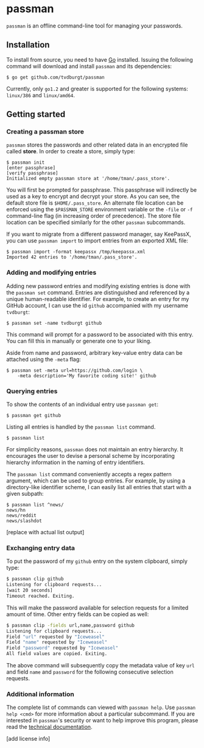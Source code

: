 # passman

`passman` is an offline command-line tool for managing your passwords.

## Installation

To install from source, you need to have [Go](http://golang.org/doc/install) installed.
Issuing the following command will download and install `passman` and its
dependencies:

    $ go get github.com/tvdburgt/passman

Currently, only `go1.2` and greater is supported for the following systems:
`linux/386` and `linux/amd64`.

## Getting started

### Creating a passman store

`passman` stores the passwords and other related data in an encrypted file
called **store**. In order to create a store, simply type:

    $ passman init
    [enter passphrase]
    [verify passphrase]
    Initialized empty passman store at '/home/tman/.pass_store'.

You will first be prompted for passphrase. This passphrase will indirectly be
used as a key to encrypt and decrypt your store. As you can see, the default
store file is `$HOME/.pass_store`. An alternate file location can be enforced
using the `$PASSMAN_STORE` environment variable or the `-file` or `-f`
command-line flag (in increasing order of precedence). The store file location
can be specified similarly for the other `passman` subcommands.

If you want to migrate from a different password manager, say KeePassX, you can
use `passman import` to import entries from an exported XML file:

    $ passman import -format keepassx /tmp/keepassx.xml 
    Imported 42 entries to '/home/tman/.pass_store'.

### Adding and modifying entries

Adding new password entries and modifying existing entries is done with the
`passman set` command. Entries are distinguished and referenced by a unique
human-readable identifier. For example, to create an entry for my GitHub
account, I can use the id `github` accompanied with my username `tvdburgt`:

    $ passman set -name tvdburgt github

This command will prompt for a password to be associated with this entry. You
can fill this in manually or generate one to your liking.

Aside from name and password, arbitrary key-value entry data can be attached
using the `-meta` flag:

    $ passman set -meta url=https://github.com/login \
        -meta description='My favorite coding site!' github

### Querying entries

To show the contents of an individual entry use `passman get`:

    $ passman get github

Listing all entries is handled by the `passman list` command.

    $ passman list

For simplicity reasons, `passman` does not maintain an entry hierarchy. It
encourages the user to devise a personal scheme by incorporating hierarchy
information in the naming of entry identifiers.

The `passman list` command conveniently accepts a regex pattern argument, which
can be used to group entries. For example, by using a directory-like identifier
scheme, I can easily list all entries that start with a given subpath:

    $ passman list ^news/
    news/hn
    news/reddit
    news/slashdot

[replace with actual list output]

### Exchanging entry data

To put the password of my `github` entry on the system clipboard, simply type:

````bash
$ passman clip github
Listening for clipboard requests...            
[wait 20 seconds]
Timeout reached. Exiting.
````

This will make the password available for selection requests for a limited
amount of time. Other entry fields can be copied as well:

````bash
$ passman clip -fields url,name,password github
Listening for clipboard requests...            
Field "url" requested by "Iceweasel"
Field "name" requested by "Iceweasel"
Field "password" requested by "Iceweasel"
All field values are copied. Exiting.
````

The above command will subsequently copy the metadata value of key `url` and
field `name` and `password` for the following consecutive selection requests.

### Additional information

The complete list of commands can viewed with `passman help`. Use `passman help
<cmd>` for more information about a particular subcommand. If you are interested
in `passman`'s security or want to help improve this program, please read the
[technical documentation](SECURITY.md).

[add license info]
